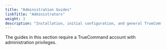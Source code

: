 ```yaml
---
title: "Administration Guides"
linkTitle: "Administrators"
weight: 3
description: "Installation, initial configuration, and general TrueCommand administration guides"
---
```


The guides in this section require a TrueCommand account with administration privileges.